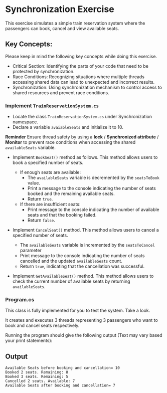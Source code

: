 ﻿# Synchronization Exercise

This exercise simulates a simple train reservation system where the passengers can book, cancel and view available seats.

## Key Concepts:
Please keep in mind the following key concepts while doing this exercise.
* Critical Section: Identifying the parts of your code that need to be protected by synchronization.
* Race Conditions: Recognizing situations where multiple threads accessing shared data can lead to unexpected and incorrect results.
* Synchronization: Using synchronization mechanism to control access to shared resources and prevent race conditions.

### Implement `TrainReservationSystem.cs`
* Locate the class `TrainReservationSystem.cs` under Synchronization namespace.
* Declare a variable `avaiableSeats` and initialize it to 10.

**Reminder** Ensure thread safety by using a **lock** / **Synchronized attribute** / **Monitor** to prevent race conditions when accessing the shared `availableSeats` variable.

* Implement `BookSeat()` method as follows. This method allows users to book a specified number of seats.
    * If enough seats are available:
        * The `availableSeats` variable is decremented by the `seatsToBook` value.
        * Print a message to the console indicating the number of seats booked and the remaining available seats.
        * Return `true`.
    * If there are insufficient seats:
        * Print message to the console indicating the number of available seats and that the booking failed.
        * Return `false`.
* Implement `CancelSeat()` method. This method allows users to cancel a specified number of seats.
  * The `availableSeats` variable is incremented by the `seatsToCancel` parameter 
  * Print message to the console indicating the number of seats cancelled and the updated `availableSeats` count.
  * Return `true`, indicating that the cancellation was successful.

* Implement `GetAvailableSeat()` method. This method allows users to check the current number of available seats by returning `availableSeats`.

### Program.cs
This class is fully implemented for you to test the system. 
Take a look.

It creates and executes 3 threads representing 3 passengers who want to book and cancel seats respectively.

Running the program should give the following output (Text may vary based your print statements):
## Output
```text
Available Seats before booking and cancellation= 10
Booked 2 seats. Remaining: 8
Booked 3 seats. Remaining: 5
Cancelled 2 seats. Available: 7
Available Seats after booking and cancellation= 7
```
